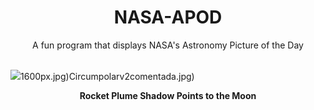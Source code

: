 <div align="center">
  <h1>
    NASA-APOD
  </h1>
</div>
  
<div align="center">
  A fun program that displays NASA's Astronomy Picture of the Day
</div>

<br>

![](https://apod.nasa.gov/apod/image/2402/sts98plume_nasa_1111.jpg)1600px.jpg)Circumpolarv2comentada.jpg)

<p align = "center">
  <b>Rocket Plume Shadow Points to the Moon</b>
</p>
